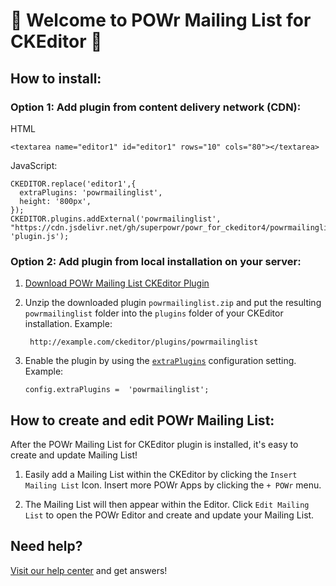 # 🎉 Welcome to POWr Mailing List for CKEditor 🎉

## How to install:

### Option 1: Add plugin from content delivery network (CDN):
HTML

    <textarea name="editor1" id="editor1" rows="10" cols="80"></textarea>

JavaScript:

    CKEDITOR.replace('editor1',{
      extraPlugins: 'powrmailinglist',
      height: '800px',
    });
    CKEDITOR.plugins.addExternal('powrmailinglist', "https://cdn.jsdelivr.net/gh/superpowr/powr_for_ckeditor4/powrmailinglist/", 'plugin.js');

### Option 2: Add plugin from local installation on your server:
1.  [Download POWr Mailing List CKEditor Plugin](https://cdn.jsdelivr.net/gh/superpowr/powr_for_ckeditor4/powrmailinglist/powrmailinglist.zip)
2. Unzip the downloaded plugin  `powrmailinglist.zip`  and put the resulting `powrmailinglist` folder into the  `plugins`  folder of your CKEditor installation. Example:

	    http://example.com/ckeditor/plugins/powrmailinglist

3.  Enable the plugin by using the  [`extraPlugins`](https://ckeditor.com/docs/ckeditor4/latest/api/CKEDITOR_config.html#cfg-extraPlugins)  configuration setting. Example:

	    config.extraPlugins =  'powrmailinglist';



## How to create and edit POWr Mailing List:

After the POWr Mailing List for CKEditor plugin is installed, it's easy to create and update Mailing List!

1. Easily add a Mailing List within the CKEditor by clicking the `Insert Mailing List` Icon. Insert more POWr Apps by clicking the `+ POWr` menu.

2. The Mailing List will then appear within the Editor. Click `Edit Mailing List` to open the POWr Editor and create and update your Mailing List.

## Need help?
[Visit our help center](https://www.powr.io/knowledge-base) and get answers!
